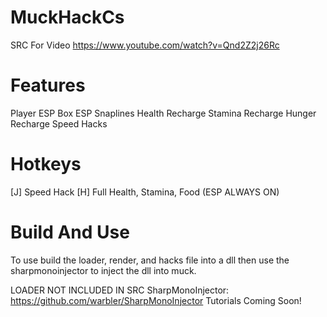 # MuckHackCs
SRC For Video https://www.youtube.com/watch?v=Qnd2Z2j26Rc

# Features
Player ESP 
Box ESP 
Snaplines 
Health Recharge 
Stamina Recharge
Hunger Recharge 
Speed Hacks

# Hotkeys
[J] Speed Hack
[H] Full Health, Stamina, Food
(ESP ALWAYS ON)

# Build And Use
To use build the loader, render, and hacks file into a dll then use the sharpmonoinjector to inject the dll into muck. 

LOADER NOT INCLUDED IN SRC
SharpMonoInjector: https://github.com/warbler/SharpMonoInjector
Tutorials Coming Soon!
